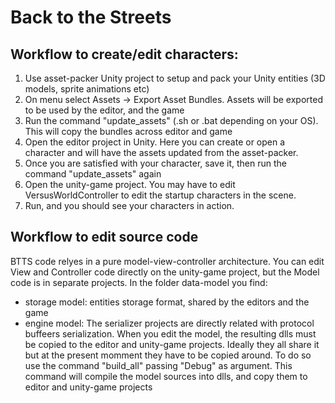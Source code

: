 # Back to the Streets

## Workflow to create/edit characters:
1. Use asset-packer Unity project to setup and pack your Unity entities (3D models, sprite animations etc)
2. On menu select Assets -> Export Asset Bundles. Assets will be exported to be used by the editor, and the game
3. Run the command "update_assets" (.sh or .bat depending on your OS). This will copy the bundles across editor and game
4. Open the editor project in Unity. Here you can create or open a character and will have the assets updated from the asset-packer.
5. Once you are satisfied with your character, save it, then run the command "update_assets" again
6. Open the unity-game project. You may have to edit VersusWorldController to edit the startup characters in the scene.
7. Run, and you should see your characters in action.

## Workflow to edit source code
BTTS code relyes in a pure model-view-controller architecture.
You can edit View and Controller code directly on the unity-game project, but the Model code is in separate projects.
In the folder data-model you find:
* storage model: entities storage format, shared by the editors and the game
* engine model: 
The serializer projects are directly related with protocol buffeers serialization.
When you edit the model, the resulting dlls must be copied to the editor and unity-game projects. Ideally they all share it
but at the present momment they have to be copied around. To do so use the command "build_all" passing "Debug" as argument.
This command will compile the model sources into dlls, and copy them to editor and unity-game projects
